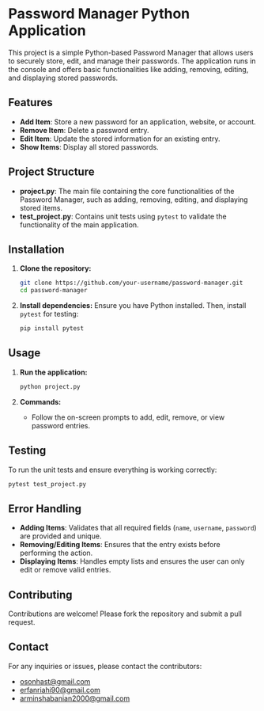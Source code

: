 
# Password Manager Python Application

This project is a simple Python-based Password Manager that allows users to securely store, edit, and manage their passwords. The application runs in the console and offers basic functionalities like adding, removing, editing, and displaying stored passwords.

## Features

- **Add Item**: Store a new password for an application, website, or account.
- **Remove Item**: Delete a password entry.
- **Edit Item**: Update the stored information for an existing entry.
- **Show Items**: Display all stored passwords.

## Project Structure

- **project.py**: The main file containing the core functionalities of the Password Manager, such as adding, removing, editing, and displaying stored items.
- **test_project.py**: Contains unit tests using `pytest` to validate the functionality of the main application.

## Installation

1. **Clone the repository:**
   ```bash
   git clone https://github.com/your-username/password-manager.git
   cd password-manager
   ```

2. **Install dependencies:**
   Ensure you have Python installed. Then, install `pytest` for testing:
   ```bash
   pip install pytest
   ```

## Usage

1. **Run the application:**
   ```bash
   python project.py
   ```

2. **Commands:**
   - Follow the on-screen prompts to add, edit, remove, or view password entries.

## Testing

To run the unit tests and ensure everything is working correctly:
```bash
pytest test_project.py
```

## Error Handling

- **Adding Items**: Validates that all required fields (`name`, `username`, `password`) are provided and unique.
- **Removing/Editing Items**: Ensures that the entry exists before performing the action.
- **Displaying Items**: Handles empty lists and ensures the user can only edit or remove valid entries.

## Contributing

Contributions are welcome! Please fork the repository and submit a pull request.

## Contact

For any inquiries or issues, please contact the contributors:

- osonhast@gmail.com
- erfanriahi90@gmail.com
- arminshabanian2000@gmail.com
